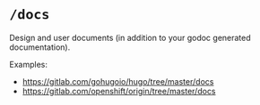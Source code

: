 # `/docs`

Design and user documents (in addition to your godoc generated documentation).

Examples:

* https://gitlab.com/gohugoio/hugo/tree/master/docs
* https://gitlab.com/openshift/origin/tree/master/docs
